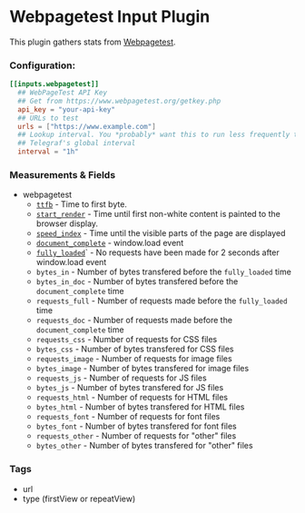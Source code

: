 # Webpagetest Input Plugin

This plugin gathers stats from [Webpagetest](https://www.webpagetest.org/).

### Configuration:

```toml
[[inputs.webpagetest]]
  ## WebPageTest API Key
  ## Get from https://www.webpagetest.org/getkey.php
  api_key = "your-api-key"
  ## URLs to test
  urls = ["https://www.example.com"]
  ## Lookup interval. You *probably* want this to run less frequently than
  ## Telegraf's global interval
  interval = "1h"
```

### Measurements & Fields

- webpagetest
  - [`ttfb`](https://sites.google.com/a/webpagetest.org/docs/using-webpagetest/metrics#TOC-First-Byte) - Time to first byte.
  - [`start_render`](https://sites.google.com/a/webpagetest.org/docs/using-webpagetest/metrics#TOC-Start-Render) - Time until first non-white content is painted to the browser display.
  - [`speed_index`](https://sites.google.com/a/webpagetest.org/docs/using-webpagetest/metrics#TOC-Speed-Index) - Time until the visible parts of the page are displayed
  - [`document_complete`](https://sites.google.com/a/webpagetest.org/docs/using-webpagetest/quick-start-quide#TOC-Document-Complete) - window.load event
  - [`fully_loaded`](https://sites.google.com/a/webpagetest.org/docs/using-webpagetest/quick-start-quide#TOC-Fully-Loaded)` - No requests have been made for 2 seconds after window.load event
  - `bytes_in` - Number of bytes transfered before the `fully_loaded` time
  - `bytes_in_doc` - Number of bytes transfered before the `document_complete` time
  - `requests_full` - Number of requests made before the `fully_loaded` time
  - `requests_doc` - Number of requests made before the `document_complete` time
  - `requests_css` - Number of requests for CSS files
  - `bytes_css` - Number of bytes transfered for CSS files
  - `requests_image` - Number of requests for image files
  - `bytes_image` - Number of bytes transfered for image files
  - `requests_js` - Number of requests for JS files
  - `bytes_js` - Number of bytes transfered for JS files
  - `requests_html` - Number of requests for HTML files
  - `bytes_html` - Number of bytes transfered for HTML files
  - `requests_font` - Number of requests for font files
  - `bytes_font` - Number of bytes transfered for font files
  - `requests_other` - Number of requests for "other" files
  - `bytes_other` - Number of bytes transfered for "other" files


### Tags
- url
- type (firstView or repeatView)
